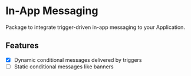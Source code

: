 # In-App Messaging

Package to integrate trigger-driven in-app messaging to your Application.

## Features

- [x] Dynamic conditional messages delivered by triggers
- [ ] Static conditional messages like banners